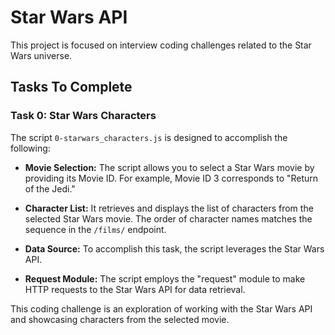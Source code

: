 # Star Wars API

This project is focused on interview coding challenges related to the Star Wars universe.

## Tasks To Complete

### Task 0: Star Wars Characters

The script `0-starwars_characters.js` is designed to accomplish the following:

- **Movie Selection:** The script allows you to select a Star Wars movie by providing its Movie ID. For example, Movie ID 3 corresponds to "Return of the Jedi."

- **Character List:** It retrieves and displays the list of characters from the selected Star Wars movie. The order of character names matches the sequence in the `/films/` endpoint.

- **Data Source:** To accomplish this task, the script leverages the Star Wars API.

- **Request Module:** The script employs the "request" module to make HTTP requests to the Star Wars API for data retrieval.

This coding challenge is an exploration of working with the Star Wars API and showcasing characters from the selected movie.


